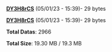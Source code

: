 [**DY3H8rCS**](/data/DY3H8rCS.txt) (05/01/23 - 15:39)- 29 bytes

[**DY3H8rCS**](/data/DY3H8rCS.txt) (05/01/23 - 15:39)- 29 bytes

**Total Datas**: 2966

**Total Size**: 19.30 MB / 19.3 MB